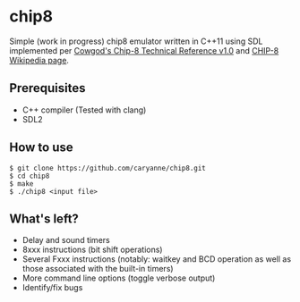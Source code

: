 # chip8
Simple (work in progress) chip8 emulator written in C++11 using SDL implemented per [Cowgod's Chip-8 Technical Reference v1.0](http://devernay.free.fr/hacks/chip8/C8TECH10.HTM#Ex9E) and [CHIP-8 Wikipedia page](https://en.wikipedia.org/wiki/CHIP-8).

## Prerequisites
* C++ compiler (Tested with clang)
* SDL2

## How to use
    $ git clone https://github.com/caryanne/chip8.git
    $ cd chip8
    $ make
    $ ./chip8 <input file>

## What's left?
* Delay and sound timers
* 8xxx instructions (bit shift operations)
* Several Fxxx instructions (notably: waitkey and BCD operation as well as those associated with the built-in timers)
* More command line options (toggle verbose output)
* Identify/fix bugs
